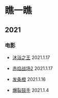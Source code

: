 # 瞧一瞧

## 2021

### 电影

- [沐浴之王](https://movie.douban.com/subject/34894753/) 2021.1.17

- [赤焰战场2](https://movie.douban.com/subject/7916027/) 2021.1.17

- [发条橙](https://movie.douban.com/subject/1292233/) 2021.1.16

- [爆裂鼓手](https://movie.douban.com/subject/25773932/) 2021.1.4
